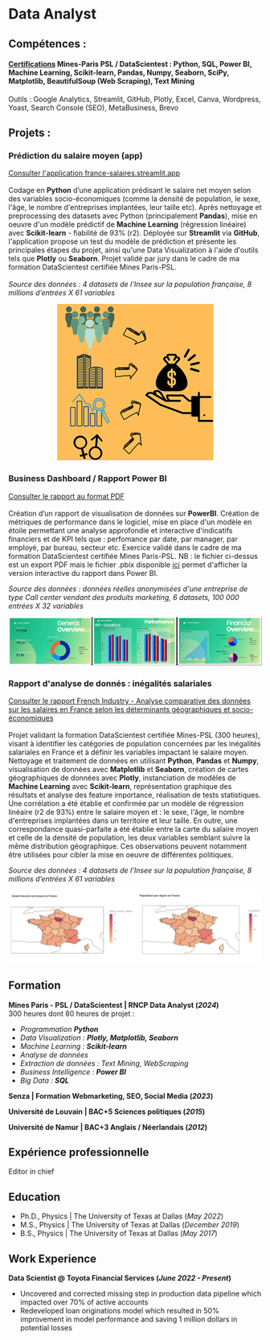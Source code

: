 # Data Analyst

## Compétences : 
#### <a href="https://www.linkedin.com/in/marechal-louis/details/certifications/" target="_blank">Certifications</a> Mines-Paris PSL / DataScientest : Python, SQL, Power BI, Machine Learning, Scikit-learn, Pandas, Numpy, Seaborn, SciPy, Matplotlib, BeautifulSoup (Web Scraping), Text Mining
Outils : Google Analytics, Streamlit, GitHub, Plotly, Excel, Canva, Wordpress, Yoast, Search Console (SEO), MetaBusiness, Brevo

## Projets :
### Prédiction du salaire moyen (app) 
<a href="https://france-salaires.streamlit.app/" target="_blank">Consulter l'application france-salaires.streamlit.app</a>  
<br />Codage en **Python** d’une application prédisant le salaire net moyen selon des variables socio-économiques (comme la densité de population, le sexe, l'âge, le nombre d'entreprises implantées, leur taille etc). Après nettoyage et preprocessing des datasets avec Python (principalement **Pandas**), mise en oeuvre d'un modèle prédictif de **Machine Learning** (régression linéaire) avec **Scikit-learn** - fiabilité de 93% (r2). Déployée sur **Streamlit** via **GitHub**, l'application propose un test du modèle de prédiction et présente les principales étapes du projet, ainsi qu'une Data Visualization à l'aide d'outils tels que **Plotly** ou **Seaborn**. Projet validé par jury dans le cadre de ma formation DataScientest certifiée Mines Paris-PSL.  
<br />*Source des données : 4 datasets de l'Insee sur la population française, 8 millions d’entrées X 61 variables*


<p align="center">
  <img src="app-design.png" alt="Overview app" />
</p>


### Business Dashboard / Rapport Power BI
<a href="https://louis-marechal.github.io/BusinessReport-PowerBI.pdf" target="_blank">Consulter le rapport au format PDF</a>
<br />
<br />Création d’un rapport de visualisation de données sur **PowerBI**. Création de métriques de performance dans le logiciel, mise en place d'un modèle en étoile permettant une analyse approfondie et interactive d'indicatifs financiers et de KPI tels que : perfomance par date, par manager, par employé, par bureau, secteur etc. Exercice validé dans le cadre de ma formation DataScientest certifiée Mines Paris-PSL. NB : le fichier ci-dessus est un export PDF mais le fichier .pbix disponible <a href="https://louis-marechal.github.io/BusinessReport.pbix" target="_blank" download>ici</a> permet d'afficher la version interactive du rapport dans Power BI.

*Source des données : données réelles anonymisées d'une entreprise de type Call center vendant des produits marketing, 6 datasets, 100 000 entrées X 32 variables*



<p align="center">
  <img src="overview-rapport.png" alt="Overview rapport" />
</p>


### Rapport d'analyse de donnés : inégalités salariales

<a href="https://louis-marechal.github.io/French_industry.pdf" target="_blank">Consulter le rapport French Industry - Analyse comparative des données sur les salaires en France selon les déterminants géographiques et socio-économiques</a>
<br />
<br />Projet validant la formation DataScientest certifiée Mines-PSL (300 heures), visant à identifier les catégories de population concernées par les inégalités salariales en France et à définir les variables impactant le salaire moyen. Nettoyage et traitement de données en utilisant **Python**, **Pandas** et **Numpy**, visualisation de données avec **Matplotlib** et **Seaborn**, création de cartes géographiques de données avec **Plotly**, instanciation de modèles de **Machine Learning** avec **Scikit-learn**, représentation graphique des résultats et analyse des feature importance, réalisation de tests statistiques. Une corrélation a été établie et confirmée par un modèle de régression linéaire (r2 de 93%) entre le salaire moyen et : le sexe, l'âge, le nombre d'entreprises implantées dans un territoire et leur taille. En outre, une correspondance quasi-parfaite a été établie entre la carte du salaire moyen et celle de la densité de population, les deux variables semblant suivre la même distribution géographique. Ces observations peuvent notamment être utilisées pour cibler la mise en oeuvre de différentes politiques.


*Source des données : 4 datasets de l'Insee sur la population française, 8 millions d’entrées X 61 variables*


![Cartes du salaire et de la population](graph2.png)

## Formation
**Mines Paris - PSL / DataScientest | RNCP Data Analyst (_2024_)**
<br />300 heures dont 80 heures de projet :
- *Programmation **Python***
- *Data Visualization : **Plotly, Matplotlib, Seaborn***
- *Machine Learning : **Scikit-learn***
- *Analyse de données*
- *Extraction de données : Text Mining, WebScraping*
- *Business Intelligence : **Power BI***
- *Big Data : **SQL***


**Senza | Formation Webmarketing, SEO, Social Media (_2023_)**

**Université de Louvain | BAC+5 Sciences politiques (_2015_)**			        		

**Université de Namur | BAC+3 Anglais / Néerlandais (_2012_)**

## Expérience professionnelle
Editor in chief


## Education
- Ph.D., Physics | The University of Texas at Dallas (_May 2022_)								       		
- M.S., Physics	| The University of Texas at Dallas (_December 2019_)	 			        		
- B.S., Physics | The University of Texas at Dallas (_May 2017_)

## Work Experience
**Data Scientist @ Toyota Financial Services (_June 2022 - Present_)**
- Uncovered and corrected missing step in production data pipeline which impacted over 70% of active accounts
- Redeveloped loan originations model which resulted in 50% improvement in model performance and saving 1 million dollars in potential losses

















